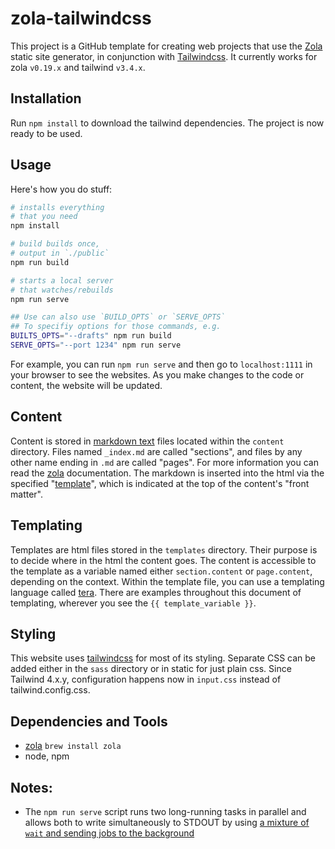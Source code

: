 # zola-tailwindcss

This project is a GitHub template for creating web projects that use the [Zola](https://getzola.org) static site generator, in conjunction with [Tailwindcss](https://tailwindcss.com). It currently works for zola `v0.19.x` and tailwind `v3.4.x`.

## Installation

Run `npm install` to download the tailwind dependencies. The project is now ready to be used.

## Usage

Here's how you do stuff:

```zsh
# installs everything
# that you need
npm install

# build builds once,
# output in `./public`
npm run build

# starts a local server
# that watches/rebuilds
npm run serve

## Use can also use `BUILD_OPTS` or `SERVE_OPTS`
## To specifiy options for those commands, e.g.
BUILTS_OPTS="--drafts" npm run build
SERVE_OPTS="--port 1234" npm run serve
```

For example, you can run `npm run serve` and then go to `localhost:1111` in your browser to see the websites. As you make changes to the code or content, the website will be updated.

## Content

Content is stored in [markdown text](https://commonmark.org/help/) files located within the `content` directory. Files named `_index.md` are called "sections", and files by any other name ending in `.md` are called "pages". For more information you can read the [zola](https://www.getzola.org/documentation/content/overview/) documentation. The markdown is inserted into the html via the specified "[template](#templates)", which is indicated at the top of the content's "front matter".

## Templating

Templates are html files stored in the `templates` directory. Their purpose is to decide where in the html the content goes. The content is accessible to the template as a variable named either `section.content` or `page.content`, depending on the context. Within the template file, you can use a templating language called [tera](http://tera.netlify.app/docs/). There are examples throughout this document of templating, wherever you see the `{{ template_variable }}`.

## Styling

This website uses [tailwindcss](https://tailwindcss.com/) for most of its styling. Separate CSS can be added either in the `sass` directory or in static for just plain css. Since Tailwind 4.x.y, configuration happens now in `input.css` instead of tailwind.config.css.

## Dependencies and Tools

* [zola](https://getzola.org) `brew install zola`
* node, npm

## Notes:

* The `npm run serve` script runs two long-running tasks in parallel and allows both to write simultaneously to STDOUT by using [a mixture of `wait` and sending jobs to the background](https://www.cyberciti.biz/faq/how-to-run-command-or-code-in-parallel-in-bash-shell-under-linux-or-unix/)
